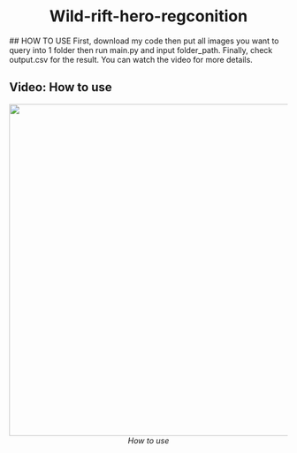 <p align="center">
 <h1 align="center">Wild-rift-hero-regconition</h1>
</p> 
## HOW TO USE
First, download my code then put all images you want to query into 1 folder then run main.py and input folder_path. Finally, check output.csv for the result. You can watch the video for more details.

## Video: How to use
<p align="center">
  <img src="video/2023-03-15 17-33-37.mkv" width=600><br/>
  <i>How to use</i>
</p>

